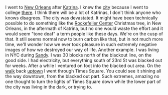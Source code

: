 I went to <a href="http://scripting.com/2005/12/13.html#When:9:07:42PM">New Orleans</a> after <a href="http://scripting.com/2005/12/14.html">Katrina</a>. I knew the <a href="http://scripting.com/2005/12/15.html">city</a> because I went to college <a href="http://scripting.com/2005/12/16.html#When:1:20:10PM">there</a>. I think there will be a lot of Katrinas, I don't think anyone who knows disagrees. The city was devastated. It might have been technically possible to do something like the <a href="https://en.wikipedia.org/wiki/Rockefeller_Center">Rockefeller Center</a> Christmas tree, in New Orleans, in the aftermath of Katrina, but no one would waste the effort and it would seem "tone deaf" a term people like these days. We're on the cusp of that. It still seems normal now to burn carbon like that, but in not much more time, we'll wonder how we ever took pleasure in such extremely negative images of how we destroyed our way of life. Another example. I was living in NYC during <a href="https://en.wikipedia.org/wiki/Hurricane_Sandy">Sandy</a>. I was 30 blocks north of the blackout line, on the good side. I had electricity, but everything south of 23rd St was blacked out for weeks. After a while I ventured on foot into the blacked out area. On the <a href="http://scripting.com/2019/07/14/142503.html">walk</a> back <a href="http://scripting.com/threads/november2012.html#noMarathon">uptown</a> I went through Times Square. You could see it shining all the way downtown, from the blacked out part. Such extremes, amazing no one thought to turn the lights of Times Square down while the lower part of the city was living in the dark, or trying to.
